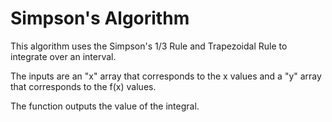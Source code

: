# Simpson's Algorithm

This algorithm uses the Simpson's 1/3 Rule and Trapezoidal Rule to integrate over an interval.

The inputs are an "x" array that corresponds to the x values and a "y" array that corresponds to the f(x) values.

The function outputs the value of the integral.
